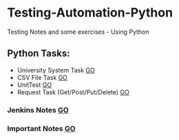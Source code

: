 # Testing-Automation-Python

Testing Notes and some exercises - Using Python

## Python Tasks:

- University System Task [GO](https://github.com/HopeMashal/Testing-Automation-Python/tree/master/PythonBasics/UniversitySystemTask)
- CSV File Task [GO](https://github.com/HopeMashal/Testing-Automation-Python/tree/master/PythonBasics/CSVTask)
- UnitTest [GO](https://github.com/HopeMashal/Testing-Automation-Python/tree/master/UnitTest)
- Request Task (Get/Post/Put/Delete) [GO](https://github.com/HopeMashal/Testing-Automation-Python/tree/master/RequestTest)

### Jenkins Notes [GO]()

### Important Notes [GO]()
